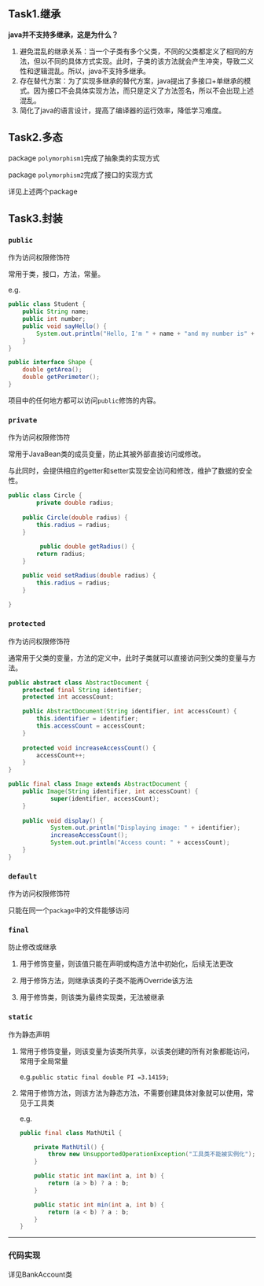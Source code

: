 ## Task1.继承

**java并不支持多继承，这是为什么？**

1. 避免混乱的继承关系：当一个子类有多个父类，不同的父类都定义了相同的方法，但以不同的具体方式实现。此时，子类的该方法就会产生冲突，导致二义性和逻辑混乱。所以，java不支持多继承。
2. 存在替代方案：为了实现多继承的替代方案，java提出了多接口+单继承的模式。因为接口不会具体实现方法，而只是定义了方法签名，所以不会出现上述混乱。
3. 简化了java的语言设计，提高了编译器的运行效率，降低学习难度。



## Task2.多态

package `polymorphism1`完成了抽象类的实现方式

package `polymorphism2`完成了接口的实现方式

详见上述两个package



## Task3.封装

### **`public`**

作为访问权限修饰符

常用于类，接口，方法，常量。

e.g.

```java
public class Student {
    public String name;
    public int number;
    public void sayHello() {
        System.out.println("Hello, I'm " + name + "and my number is" + number);
    }
}
```



```java
public interface Shape {
    double getArea();
    double getPerimeter();
}

```

项目中的任何地方都可以访问`public`修饰的内容。



### **`private`**

作为访问权限修饰符

常用于JavaBean类的成员变量，防止其被外部直接访问或修改。

与此同时，会提供相应的getter和setter实现安全访问和修改，维护了数据的安全性。

```java
public class Circle {
		private double radius;
  	
  	public Circle(double radius) {
      	this.radius = radius;
    }
  	
		 public double getRadius() {
        return radius;
    }

    public void setRadius(double radius) { 
        this.radius = radius;
    }
    
}
```



### **`protected`**

作为访问权限修饰符

通常用于父类的变量，方法的定义中，此时子类就可以直接访问到父类的变量与方法。



```java
public abstract class AbstractDocument {
    protected final String identifier;
    protected int accessCount;

    public AbstractDocument(String identifier, int accessCount) {
        this.identifier = identifier;
        this.accessCount = accessCount;
    }
  
   	protected void increaseAccessCount() {
        accessCount++;
    }
}
```



```java
public final class Image extends AbstractDocument {
  	public Image(String identifier, int accessCount) {
        	super(identifier, accessCount);
    }
  
  	public void display() {
        	System.out.println("Displaying image: " + identifier);
        	increaseAccessCount();
        	System.out.println("Access count: " + accessCount);
    }
}
```



### **`default`**

作为访问权限修饰符

只能在同一个`package`中的文件能够访问

### **`final`**

防止修改或继承

1. 用于修饰变量，则该值只能在声明或构造方法中初始化，后续无法更改

2. 用于修饰方法，则继承该类的子类不能再Override该方法

3. 用于修饰类，则该类为最终实现类，无法被继承

   

### **`static`**

作为静态声明

1. 常用于修饰变量，则该变量为该类所共享，以该类创建的所有对象都能访问，常用于全局常量

   e.g.`public static final double PI =3.14159; `

2. 常用于修饰方法，则该方法为静态方法，不需要创建具体对象就可以使用，常见于工具类

   e.g.

   ```java
   public final class MathUtil {
   
       private MathUtil() {
           throw new UnsupportedOperationException("工具类不能被实例化");
       }
   
       public static int max(int a, int b) {
           return (a > b) ? a : b;
       }
   
       public static int min(int a, int b) {
           return (a < b) ? a : b;
       }
   }
   ```

   

---

### 代码实现

详见BankAccount类
